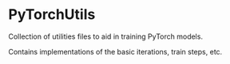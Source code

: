 # PyTorchUtils

Collection of utilities files to aid in training PyTorch models.

Contains implementations of the basic iterations, train steps, etc.
